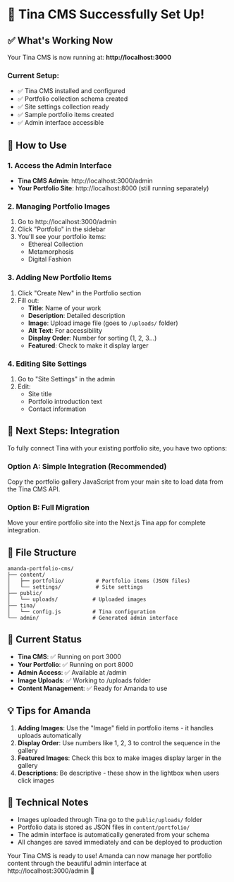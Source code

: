 # 🎉 Tina CMS Successfully Set Up!

## ✅ What's Working Now

Your Tina CMS is now running at: **http://localhost:3000**

### Current Setup:
- ✅ Tina CMS installed and configured
- ✅ Portfolio collection schema created
- ✅ Site settings collection ready
- ✅ Sample portfolio items created
- ✅ Admin interface accessible

## 🚀 How to Use

### 1. Access the Admin Interface
- **Tina CMS Admin**: http://localhost:3000/admin
- **Your Portfolio Site**: http://localhost:8000 (still running separately)

### 2. Managing Portfolio Images
1. Go to http://localhost:3000/admin
2. Click "Portfolio" in the sidebar
3. You'll see your portfolio items:
   - Ethereal Collection
   - Metamorphosis  
   - Digital Fashion

### 3. Adding New Portfolio Items
1. Click "Create New" in the Portfolio section
2. Fill out:
   - **Title**: Name of your work
   - **Description**: Detailed description
   - **Image**: Upload image file (goes to `/uploads/` folder)
   - **Alt Text**: For accessibility
   - **Display Order**: Number for sorting (1, 2, 3...)
   - **Featured**: Check to make it display larger

### 4. Editing Site Settings
1. Go to "Site Settings" in the admin
2. Edit:
   - Site title
   - Portfolio introduction text
   - Contact information

## 🔗 Next Steps: Integration

To fully connect Tina with your existing portfolio site, you have two options:

### Option A: Simple Integration (Recommended)
Copy the portfolio gallery JavaScript from your main site to load data from the Tina CMS API.

### Option B: Full Migration
Move your entire portfolio site into the Next.js Tina app for complete integration.

## 📁 File Structure

```
amanda-portfolio-cms/
├── content/
│   ├── portfolio/          # Portfolio items (JSON files)
│   └── settings/           # Site settings
├── public/
│   └── uploads/           # Uploaded images
├── tina/
│   └── config.js          # Tina configuration
└── admin/                 # Generated admin interface
```

## 🎯 Current Status

- **Tina CMS**: ✅ Running on port 3000
- **Your Portfolio**: ✅ Running on port 8000  
- **Admin Access**: ✅ Available at /admin
- **Image Uploads**: ✅ Working to /uploads folder
- **Content Management**: ✅ Ready for Amanda to use

## 💡 Tips for Amanda

1. **Adding Images**: Use the "Image" field in portfolio items - it handles uploads automatically
2. **Display Order**: Use numbers like 1, 2, 3 to control the sequence in the gallery
3. **Featured Images**: Check this box to make images display larger in the gallery
4. **Descriptions**: Be descriptive - these show in the lightbox when users click images

## 🔧 Technical Notes

- Images uploaded through Tina go to the `public/uploads/` folder
- Portfolio data is stored as JSON files in `content/portfolio/`
- The admin interface is automatically generated from your schema
- All changes are saved immediately and can be deployed to production

Your Tina CMS is ready to use! Amanda can now manage her portfolio content through the beautiful admin interface at http://localhost:3000/admin 🎨
